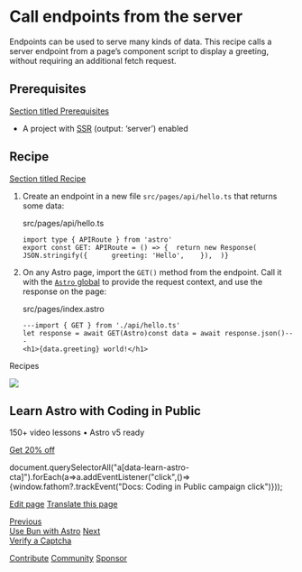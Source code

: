 Call endpoints from the server
==============================

Endpoints can be used to serve many kinds of data. This recipe calls a server endpoint from a page’s component script to display a greeting, without requiring an additional fetch request.

Prerequisites
-------------

[Section titled Prerequisites](#prerequisites)

*   A project with [SSR](/en/guides/on-demand-rendering/) (output: ‘server’) enabled

Recipe
------

[Section titled Recipe](#recipe)

1.  Create an endpoint in a new file `src/pages/api/hello.ts` that returns some data:
    
    src/pages/api/hello.ts
    
        import type { APIRoute } from 'astro'
        export const GET: APIRoute = () => {  return new Response(    JSON.stringify({      greeting: 'Hello',    }),  )}
    
2.  On any Astro page, import the `GET()` method from the endpoint. Call it with the [`Astro` global](/en/reference/api-reference/) to provide the request context, and use the response on the page:
    
    src/pages/index.astro
    
        ---import { GET } from './api/hello.ts'
        let response = await GET(Astro)const data = await response.json()---
        <h1>{data.greeting} world!</h1>
    

Recipes

![](/_astro/CodingInPublic.DpaYu7Qd_5sx41.webp)

Learn Astro with **Coding in Public**
-------------------------------------

150+ video lessons • Astro v5 ready

[Get 20% off](https://learnastro.dev?code=ASTRO_PROMO)

document.querySelectorAll("a\[data-learn-astro-cta\]").forEach(a=>a.addEventListener("click",()=>{window.fathom?.trackEvent("Docs: Coding in Public campaign click")}));

[Edit page](https://github.com/withastro/docs/edit/main/src/content/docs/en/recipes/call-endpoints.mdx) [Translate this page](https://contribute.docs.astro.build/guides/i18n/)

[Previous  
Use Bun with Astro](/en/recipes/bun/) [Next  
Verify a Captcha](/en/recipes/captcha/)

[Contribute](/en/contribute/) [Community](https://astro.build/chat) [Sponsor](https://opencollective.com/astrodotbuild)